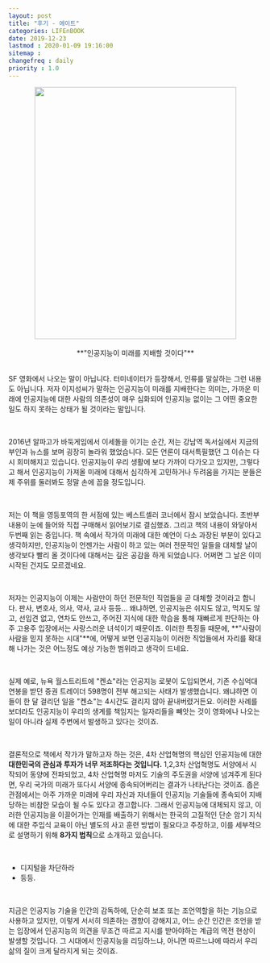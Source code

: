 ```yaml
---
layout: post
title: "후기 - 에이트"
categories: LIFEnBOOK
date: 2019-12-23
lastmod : 2020-01-09 19:16:00
sitemap :
changefreq : daily
priority : 1.0
---
```




<center><img src="http://image.yes24.com/momo/TopCate2628/MidCate008/262775884.jpg" style="height:500px; width:400px" ></center>
<br>

<center>**"인공지능이 미래를 지배할 것이다"**</center>

<br>

 SF 영화에서 나오는 말이 아닙니다. 터미네이터가 등장해서, 인류를 말살하는 그런 내용도 아닙니다. 저자 이지성씨가 말하는 인공지능이 미래를 지배한다는 의미는, 가까운 미래에 인공지능에 대한 사람의 의존성이 매우 심화되어 인공지능 없이는 그 어떤 중요한 일도 하지 못하는 상태가 될 것이라는 말입니다. 

<br>

 2016년 알파고가 바둑게임에서 이세돌을 이기는 순간, 저는 강남역 독서실에서 지금의 부인과 뉴스를 보며 굉장히 놀라워 했었습니다. 모든 언론이 대서특필했던 그 이슈는 다시 희미해지고 있습니다. 인공지능이 우리 생활에 보다 가까이 다가오고 있지만, 그렇다고 해서 인공지능이 가져올 미래에 대해서 심각하게 고민하거나 두려움을 가지는 분들은 제 주위를 둘러봐도 정말 손에 꼽을 정도입니다. 

<br>

 저는 이 책을 영등포역의 한 서점에 있는 베스트셀러 코너에서 잠시 보았습니다. 초반부 내용이 눈에 들어와 직접 구매해서 읽어보기로 결심했죠. 그리고 책의 내용이 와닿아서 두번째 읽는 중입니다. 책 속에서 작가의 미래에 대한 예언이 다소 과장된 부분이 있다고 생각하지만, 인공지능이 언젠가는 사람이 하고 있는 여러 전문적인 일들을 대체할 날이 생각보다 빨리 올 것이다에 대해서는 깊은 공감을 하게 되었습니다. 어쩌면 그 날은 이미 시작된 건지도 모르겠네요. 

<br>

 저자는 인공지능이 이제는 사람만이 하던 전문적인 직업들을 곧 대체할 것이라고 합니다. 판사, 변호사, 의사, 약사, 교사 등등... 왜냐하면, 인공지능은 쉬지도 않고, 먹지도 않고, 선입견 없고, 연차도 안쓰고, 주어진 지식에 대한 학습을 통해 재빠르게 판단하는 아주 고용주 입장에서는 사랑스러운 녀석이기 때문이죠. 이러한 특징들 때문에, **"사람이 사람을 믿지 못하는 시대"**에, 어떻게 보면 인공지능이 이러한 직업들에서 자리를 확대해 나가는 것은 어느정도 예상 가능한 범위라고 생각이 드네요. 

<br>

 실제 예로, 뉴욕 월스트리트에 "켄쇼"라는 인공지능 로봇이 도입되면서, 기존 수십억대 연봉을 받던 증권 트레이더 598명이 전부 해고되는 사태가 발생했습니다. 왜냐하면 이들이 한 달 걸리던 일을 "켄쇼"는 4시간도 걸리지 않아 끝내버렸거든요. 이러한 사례를 보더라도 인공지능이 우리의 생계를 책임지는 일자리들을 빼앗는 것이 영화에나 나오는 일이 아니라 실제 주변에서 발생하고 있다는 것이죠. 

<br>

 결론적으로 책에서 작가가 말하고자 하는 것은, 4차 산업혁명의 핵심인 인공지능에 대한 **대한민국의 관심과 투자가 너무 저조하다는 것입니다.** 1,2,3차 산업혁명도 서양에서 시작되어 동양에 전파되었고, 4차 산업혁명 마저도 기술의 주도권을 서양에 넘겨주게 된다면, 우리 국가의 미래가 또다시 서양에 종속되어버리는 결과가 나타난다는 것이죠. 좁은 관점에서는 아주 가까운 미래에 우리 자신과 자녀들이 인공지능 기술들에 종속되어 지배당하는 비참한 모습이 될 수도 있다고 경고합니다. 그래서 인공지능에 대체되지 않고, 이러한 인공지능을 이끌어가는 인재를 배출하기 위해서는 한국의 고질적인 단순 암기 지식에 대한 주입식 교육이 아닌 별도의 사고 훈련 방법이 필요다고 주장하고, 이를 세부적으로 설명하기 위해  **8가지 법칙**으로 소개하고 있습니다. 

<br>

* 디지털을 차단하라
* 등등.

<br>

 지금은 인공지능 기술을 인간의 감독하에, 단순히 보조 또는 조언역할을 하는 기능으로 사용하고 있지만, 이렇게 서서히 의존하는 경향이 강해지고, 어느 순간 인간은 조언을 받는 입장에서 인공지능의 의견을 무조건 따르고 지시를 받아야하는 계급의 역전 현상이 발생할 것입니다. 그 시대에서 인공지능을 리딩하느냐, 아니면 따르느냐에 따라서 우리 삶의 질이 크게 달라지게 되는 것이죠. 



